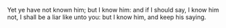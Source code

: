 Yet ye have not known him; but I know him: and if I should say, I know him not, I shall be a liar like unto you: but I know him, and keep his saying.
